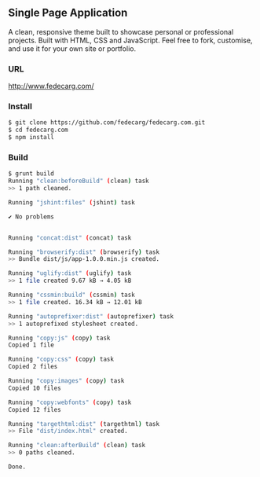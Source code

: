 ## Single Page Application

A clean, responsive theme built to showcase personal or professional projects. Built with HTML, CSS and JavaScript. Feel free to fork, customise, and use it for your own site or portfolio.

### URL
http://www.fedecarg.com/

### Install

```bash
$ git clone https://github.com/fedecarg/fedecarg.com.git
$ cd fedecarg.com
$ npm install
```

### Build

```bash
$ grunt build
Running "clean:beforeBuild" (clean) task
>> 1 path cleaned.

Running "jshint:files" (jshint) task

✔ No problems


Running "concat:dist" (concat) task

Running "browserify:dist" (browserify) task
>> Bundle dist/js/app-1.0.0.min.js created.

Running "uglify:dist" (uglify) task
>> 1 file created 9.67 kB → 4.05 kB

Running "cssmin:build" (cssmin) task
>> 1 file created. 16.34 kB → 12.01 kB

Running "autoprefixer:dist" (autoprefixer) task
>> 1 autoprefixed stylesheet created.

Running "copy:js" (copy) task
Copied 1 file

Running "copy:css" (copy) task
Copied 2 files

Running "copy:images" (copy) task
Copied 10 files

Running "copy:webfonts" (copy) task
Copied 12 files

Running "targethtml:dist" (targethtml) task
>> File "dist/index.html" created.

Running "clean:afterBuild" (clean) task
>> 0 paths cleaned.

Done.
```

